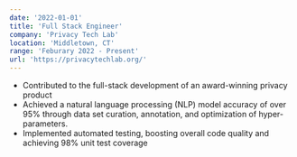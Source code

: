 ```yaml
---
date: '2022-01-01'
title: 'Full Stack Engineer'
company: 'Privacy Tech Lab'
location: 'Middletown, CT'
range: 'Feburary 2022 - Present'
url: 'https://privacytechlab.org/'
---
```


- Contributed to the full-stack development of an award-winning privacy product
- Achieved a natural language processing (NLP) model accuracy of over 95\% through data set curation, annotation,
  and optimization of hyper-parameters.
- Implemented automated testing, boosting overall code quality and achieving 98\% unit test coverage
